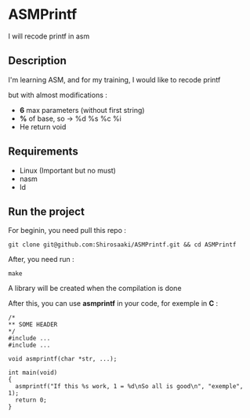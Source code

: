 # ASMPrintf
I will recode printf in asm

## Description

I'm learning ASM, and for my training, I would like to recode printf

but with almost modifications :

* **6** max parameters (without first string)
* **%** of base, so -> %d %s %c %i
* He return void

## Requirements

* Linux (Important but no must)
* nasm
* ld

## Run the project

For beginin, you need pull this repo :

```
git clone git@github.com:Shirosaaki/ASMPrintf.git && cd ASMPrintf
```

After, you need run :

```
make
```

A library will be created when the compilation is done

After this, you can use **asmprintf** in your code, for exemple in **C** :

```
/*
** SOME HEADER
*/
#include ...
#include ...

void asmprintf(char *str, ...);

int main(void)
{
  asmprintf("If this %s work, 1 = %d\nSo all is good\n", "exemple", 1);
  return 0;
}
```
